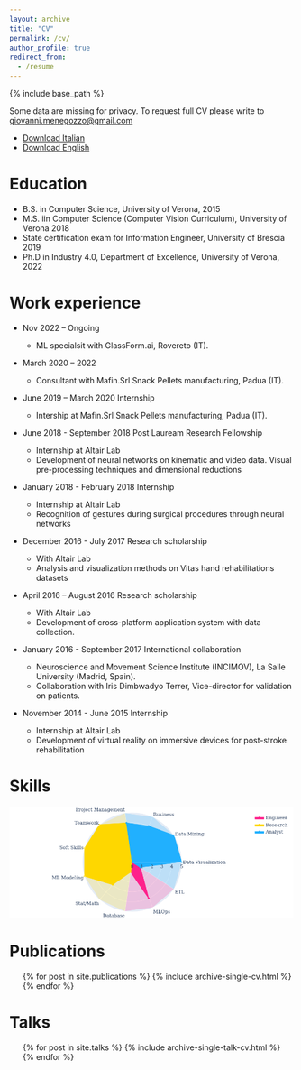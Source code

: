 ```yaml
---
layout: archive
title: "CV"
permalink: /cv/
author_profile: true
redirect_from:
  - /resume
---
```


{% include base_path %}


Some data are missing for privacy. To request full CV please write to giovanni.menegozzo@gmail.com
- [Download Italian](https://github.com/giovanniMen/giovannimenegozzosite/blob/master/images/CV_Giovi_ItaBlurred.pdf)
- [Download English](https://github.com/giovanniMen/giovannimenegozzosite/blob/master/images/CV_Giovi_english_engineerBlurred.pdf)

Education
======
* B.S. in Computer Science, University of Verona, 2015
* M.S. iin Computer Science (Computer Vision Curriculum), University of Verona 2018
* State certification exam for Information Engineer, University of Brescia 2019 
* Ph.D in Industry 4.0, Department of Excellence, University of Verona, 2022 

Work experience
======
* Nov 2022 – Ongoing	
	* ML specialsit with GlassForm.ai, Rovereto (IT).
* March 2020 – 2022	
	* Consultant with Mafin.Srl Snack Pellets manufacturing, Padua (IT).

* June 2019 – March 2020 Internship
	* Intership at Mafin.Srl Snack Pellets manufacturing, Padua (IT).
	
* June 2018 - September 2018	Post Lauream Research Fellowship
	* Internship at Altair Lab
	* Development of neural networks on kinematic and video data. Visual pre-processing techniques and dimensional reductions
	
* January 2018 - February 2018	Internship
	* Internship at Altair Lab
	* Recognition of gestures during surgical procedures through neural networks
	
* December 2016 - July 2017	Research scholarship
	* With Altair Lab
	* Analysis and visualization methods on Vitas hand rehabilitations datasets
	
* April 2016 – August 2016	Research scholarship
	* With Altair Lab
	* Development of cross-platform application system with data collection.
* January 2016 - September 2017	International collaboration
	* Neuroscience and Movement Science Institute (INCIMOV), La Salle University (Madrid, Spain).
	* Collaboration with Iris Dimbwadyo Terrer, Vice-director for validation on patients. 
* November 2014 - June 2015	Internship
	* Internship at Altair Lab
	* Development of virtual reality on immersive devices for post-stroke rehabilitation
  
Skills
======
 

![Skill](https://raw.githubusercontent.com/giovanniMen/giovannimenegozzosite/master/images/skill_graph.png)

Publications
======
  <ul>{% for post in site.publications %}
    {% include archive-single-cv.html %}
  {% endfor %}</ul>
  
Talks
======
  <ul>{% for post in site.talks %}
    {% include archive-single-talk-cv.html %}
  {% endfor %}</ul>
  
